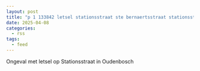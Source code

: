 ```yaml
---
layout: post
title: "p 1 133842 letsel stationsstraat ste bernaertsstraat stationsstraat oudenbosch"
date: 2025-04-08
categories: 
  - rss
tags: 
  - feed
---
```


Ongeval met letsel op Stationsstraat in Oudenbosch

